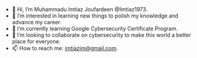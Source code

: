 - 👋 Hi, I’m Muhammadu Imtiaz Joufardeen @Imtiaz1973.
- 👀 I’m interested in learning new things to polish my knowledge and advance my career.
- 🌱 I’m currently learning Google Cybersecurity Certificate Program.
- 💞️ I’m looking to collaborate on cybersecurity to make this world a better place for everyone.
- 📫 How to reach me: imtiazjm@gmail.com.

<!---
Imtiaz1973/Imtiaz1973 is a ✨ special ✨ repository because its `README.md` (this file) appears on your GitHub profile.
You can click the Preview link to take a look at your changes.
--->
